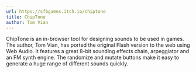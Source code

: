 ```yaml
---
url: https://sfbgames.itch.io/chiptone
title: ChipTone
author: Tom Vian
---
```


ChipTone is an in-browser tool for designing sounds to be used in games. The author, Tom Vian, has ported the original Flash version to the web using Web Audio. It features a great 8-bit sounding effects chain, arpeggiator and an FM synth engine. The randomize and mutate buttons make it easy to generate a huge range of different sounds quickly.
